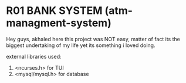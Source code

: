 # R01 BANK SYSTEM (atm-managment-system)

Hey guys, akhaled here
this project was NOT easy, matter of fact its the biggest undertaking of my life
yet its something i loved doing.

external libraries used:

1. <ncurses.h> for TUI
2. <mysql/mysql.h> for database
